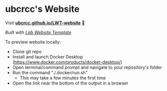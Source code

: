 
# ubcrcc's Website

Visit **[ubcrcc.github.io/LWT-website](https://ubcrcc.github.io/LWT-website)** 🚀

_Built with [Lab Website Template](https://greene-lab.gitbook.io/lab-website-template-docs)_

To preview website locally:
- Clone git repo
- Install and launch Docker Desktop (https://www.docker.com/products/docker-desktop/)
- Open terminal/command prompt and navigate to your repository's folder
- Run the command "./.docker/run.sh"
    - This may take a few minutes the first time
- Open the link near the bottom of the output in a browser

